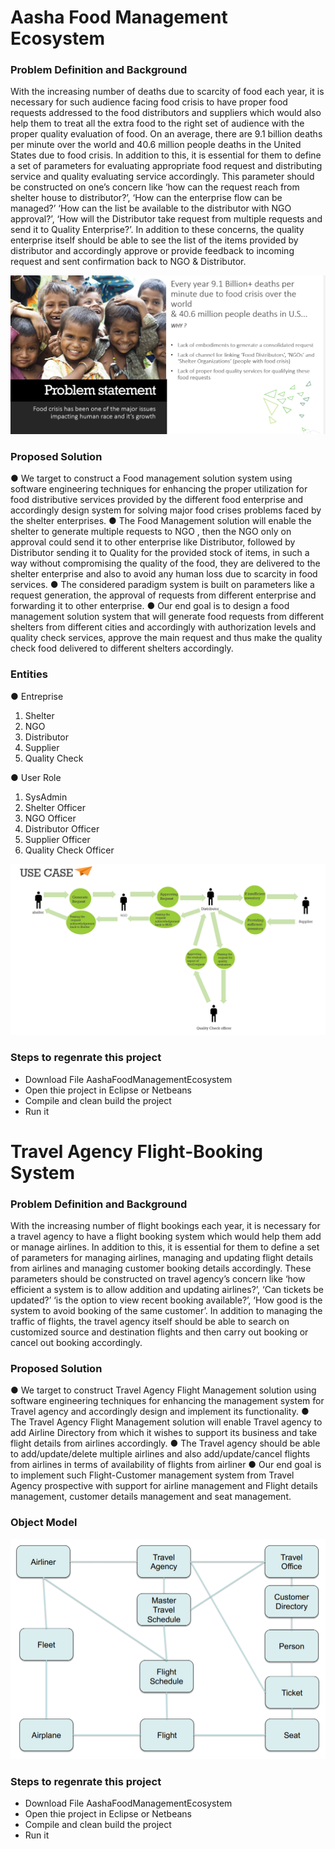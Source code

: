 # Aasha Food Management Ecosystem
### Problem Definition and Background
With the increasing number of deaths due to scarcity of food each year, it is necessary for such audience facing food crisis to have proper food requests addressed to the food distributors and suppliers which would also help them to treat all the extra food to the right set of audience with the proper quality evaluation of food. On an average, there are 9.1 billion deaths per minute over the world and 40.6 million people deaths in the United States due to food crisis. In addition to this, it is essential for them to define a set of parameters for evaluating appropriate food request and distributing service and quality evaluating service accordingly. This parameter should be constructed on one’s concern like ‘how can the request reach from shelter house to distributor?’, ‘How can the enterprise flow can be managed?’ ‘How can the list be available to the distributor with NGO approval?’, ‘How will the Distributor take request from multiple requests and send it to Quality Enterprise?’. In addition to these concerns, the quality enterprise itself should be able to see the list of the items provided by distributor and accordingly approve or provide feedback to incoming request and sent confirmation back to NGO & Distributor.

![Image](NewProblemStatementAasha.png)

### Proposed Solution
● We target to construct a Food management solution system using software engineering techniques for enhancing the proper utilization for food distributive services provided by the different food enterprise and accordingly design system for solving major food crises problems faced by the shelter enterprises. 
● The Food Management solution will enable the shelter to generate multiple requests to NGO , then the NGO only on approval could send it to other enterprise like Distributor, followed by Distributor sending it to Quality for the provided stock of items, in such a way without compromising the quality of the food, they are delivered to the shelter enterprise and also to avoid any human loss due to scarcity in food services. 
● The considered paradigm system is built on parameters like a request generation, the approval of requests from different enterprise and forwarding it to other enterprise. 
● Our end goal is to design a food management solution system that will generate food requests from different shelters from different cities and accordingly with authorization levels and quality check services, approve the main request and thus make the quality check food delivered to different shelters accordingly.

### Entities
● Entreprise
1. Shelter
2. NGO
3. Distributor
4. Supplier
5. Quality Check

● User Role
1. SysAdmin
2. Shelter Officer
3. NGO Officer
4. Distributor Officer
5. Supplier Officer
6. Quality Check Officer

![Image](UseCase.PNG)

### Steps to regenrate this project

 - Download File AashaFoodManagementEcosystem
 - Open thie project in Eclipse or Netbeans
 - Compile and clean build the project
 - Run it


# Travel Agency Flight-Booking System
### Problem Definition and Background
With the increasing number of flight bookings each year, it is necessary for a travel agency to have
a flight booking system which would help them add or manage airlines. In addition to this, it is
essential for them to define a set of parameters for managing airlines, managing and updating flight
details from airlines and managing customer booking details accordingly. These parameters should
be constructed on travel agency’s concern like ‘how efficient a system is to allow addition and
updating airlines?’, ‘Can tickets be updated?’ ‘is the option to view recent booking available?’,
‘How good is the system to avoid booking of the same customer’. In addition to managing the
traffic of flights, the travel agency itself should be able to search on customized source and
destination flights and then carry out booking or cancel out booking accordingly.
### Proposed Solution
● We target to construct Travel Agency Flight Management solution using software
engineering techniques for enhancing the management system for Travel agency and
accordingly design and implement its functionality.
● The Travel Agency Flight Management solution will enable Travel agency to add Airline
Directory from which it wishes to support its business and take flight details from airlines
accordingly.
● The Travel agency should be able to add/update/delete multiple airlines and also
add/update/cancel flights from airlines in terms of availability of flights from airliner
● Our end goal is to implement such Flight-Customer management system from Travel
Agency prospective with support for airline management and Flight details management,
customer details management and seat management.

### Object Model

![Image](ObjectModel.PNG)

### Steps to regenrate this project

 - Download File AashaFoodManagementEcosystem
 - Open thie project in Eclipse or Netbeans
 - Compile and clean build the project
 - Run it
